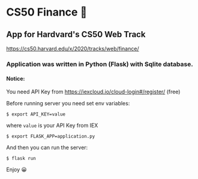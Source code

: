 # CS50 Finance 🤑

## App for Hardvard's CS50 Web Track

https://cs50.harvard.edu/x/2020/tracks/web/finance/

### Application was written in Python (Flask) with Sqlite database.

#### Notice:

You need API Key from https://iexcloud.io/cloud-login#/register/ (free)

Before running server you need set env variables:

```
$ export API_KEY=value

```

where `value` is your API Key from IEX

```
$ export FLASK_APP=application.py

```

And then you can run the server:

```
$ flask run

```

Enjoy 😀
